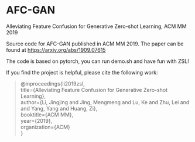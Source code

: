 # AFC-GAN
Alleviating Feature Confusion for Generative Zero-shot Learning, ACM MM 2019

Source code for AFC-GAN published in ACM MM 2019. The paper can be found at https://arxiv.org/abs/1909.07615

The code is based on pytorch, you can run demo.sh and have fun with ZSL!

If you find the project is helpful, please cite the following work:
   > @inproceedings{li2019zsl,     
   >   title={Alleviating Feature Confusion for Generative Zero-shot Learning},     
   >   author={Li, Jingjing and Jing, Mengmeng and Lu, Ke and Zhu, Lei and and Yang, Yang and Huang, Zi},     
   >   booktitle={ACM MM},          
   >   year={2019},     
   >   organization={ACM}     
   > }
